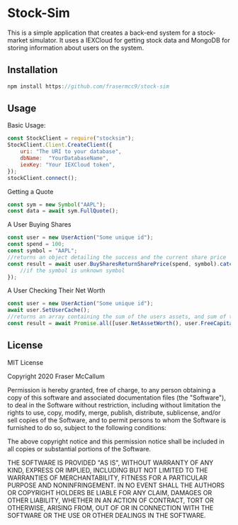 

# Stock-Sim

This is a simple application that creates a back-end system for a stock-market simulator. It uses a IEXCloud for getting stock data and MongoDB for storing information about users on the system.

## Installation

```js
npm install https://github.com/frasermcc9/stock-sim
```

## Usage
Basic Usage:
```js
const StockClient = require("stocksim");
StockClient.Client.CreateClient({
	uri: "The URI to your database",
	dbName:  "YourDatabaseName",
	iexKey: "Your IEXCloud token",
});
stockClient.connect();
```
Getting a Quote
```js
const sym = new Symbol("AAPL");
const data = await sym.FullQuote();
```
A User Buying Shares
```js
const user = new UserAction("Some unique id");
const spend = 100;
const symbol = "AAPL";
//returns an object detailing the success and the current share price
const result = await user.BuySharesReturnSharePrice(spend, symbol).catch(() => {
	//if the symbol is unknown symbol
});
```
A User Checking Their Net Worth
```js
const user = new UserAction("Some unique id");
await user.SetUserCache();
//returns an array containing the sum of the users assets, and sum of their unspent capital
const result = await Promise.all([user.NetAssetWorth(), user.FreeCapital()]);
```
## License
MIT License

Copyright 2020 Fraser McCallum

Permission is hereby granted, free of charge, to any person obtaining a copy of this software and associated documentation files (the "Software"), to deal in the Software without restriction, including without limitation the rights to use, copy, modify, merge, publish, distribute, sublicense, and/or sell copies of the Software, and to permit persons to whom the Software is furnished to do so, subject to the following conditions:

The above copyright notice and this permission notice shall be included in all copies or substantial portions of the Software.

THE SOFTWARE IS PROVIDED "AS IS", WITHOUT WARRANTY OF ANY KIND, EXPRESS OR IMPLIED, INCLUDING BUT NOT LIMITED TO THE WARRANTIES OF MERCHANTABILITY, FITNESS FOR A PARTICULAR PURPOSE AND NONINFRINGEMENT. IN NO EVENT SHALL THE AUTHORS OR COPYRIGHT HOLDERS BE LIABLE FOR ANY CLAIM, DAMAGES OR OTHER LIABILITY, WHETHER IN AN ACTION OF CONTRACT, TORT OR OTHERWISE, ARISING FROM, OUT OF OR IN CONNECTION WITH THE SOFTWARE OR THE USE OR OTHER DEALINGS IN THE SOFTWARE.
